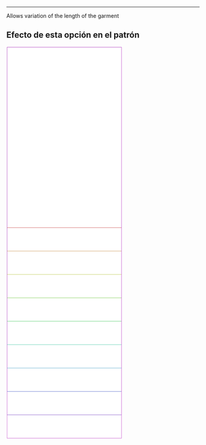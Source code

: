 ---

Allows variation of the length of the garment


## Efecto de esta opción en el patrón
![Esta imagen muestra el efecto de esta opción superponiendo varias variantes que tienen un valor diferente para esta opción](tiberius_lengthbonus_sample.svg "Efecto de esta opción en el patrón")